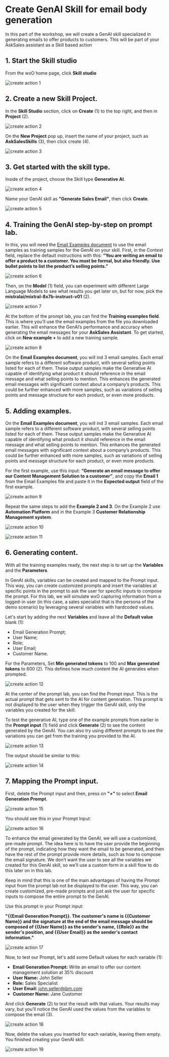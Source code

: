 # Create GenAI Skill for email body generation

In this part of the workshop, we will create a GenAI skill specialized in generating emails to offer products to customers. This will be part of your AskSales assistant as a Skill based action


## 1. Start the **Skill studio**

From the wxO home page, click **Skill studio**

![create action 1](./images/2025-03-07_20h25_44.png)

## 2. Create a new Skill Project.

In the **Skill Studio** section, click on **Create** (1) to the top right, and then in **Project** (2).

![create action 2](./images/2025-03-07_20h29_45.png)

On the **New Project** pop up, insert the name of your project, such as **AskSalesSkills** (3), then click create (4).

![create action 3](./images/2025-03-07_20h42_20.png)

## 3. Get started with the skill type.

Inside of the project, choose the Skill type **Generative AI**.

![create action 4](./images/2025-03-07_20h47_03.png)

Name your GenAI skill as **"Generate Sales Email"**, then click **Create**.

![create action 5](./images/2025-03-07_20h51_19.png)

## 4. Training the GenAI step-by-step on prompt lab.

In this, you will need the [Email Examples document](../assets/email-examples.docx) to use the email samples as training samples for the GenAI on your skill.
First, in the Context field, replace the default instructions with this: **“You are writing an email to offer a product to a customer. You must be formal, but also friendly. Use bullet points to list the product’s selling points.”**

![create action 6](./images/2025-03-07_20h59_51.png)

Then, on the **Model** (1) field, you can experiment with different Large Language Models to see what results you get later on, but for now, pick the **mistralai/mixtral-8x7b-instruct-v01** (2).

![create action 7](./images/2025-03-07_21h01_43.png)

At the bottom of the prompt lab, you can find the **Training examples field**. This is where you’ll use the email examples from the file you downloaded earlier. This will enhance the GenAI’s performance and accuracy when generating the email messages for your **AskSales Assistant**.
To get started, click on **New example +** to add a new training sample.

![create action 8](./images/2025-03-07_21h13_11.png)

On the **Email Examples document**, you will ind 3 email samples. Each email sample refers to a different 
software product, with several selling points listed for each of them. These output samples make 
the Generative AI capable of identifying what product it should reference in the email message and 
what selling points to mention. This enhances the generated email messages with significant 
context about a company’s products. This could be further enhanced with more samples, such as 
variations of selling points and message structure for each product, or even more products.

## 5. Adding examples.

On the **Email Examples document**, you will ind 3 email samples. Each email sample refers to a different 
software product, with several selling points listed for each of them. These output samples make 
the Generative AI capable of identifying what product it should reference in the email message and 
what selling points to mention. This enhances the generated email messages with significant 
context about a company’s products. This could be further enhanced with more samples, such as 
variations of selling points and message structure for each product, or even more products.

For the first example, use this input: **“Generate an email message to offer our Content Management Solution to a customer”**, and copy the **Email 1** from the Email Examples file and paste it in the **Expected output** field of the first example.

![create action 9](./images/2025-03-08_12h38_06.png)

Repeat the same steps to add the **Example 2 and 3**. 
On the Example 2 use **Automation Platform** and in the Example 3 **Customer Relationship Management system**.

![create action 10](./images/2025-03-08_12h45_51.png)

![create action 11](./images/2025-03-08_12h48_39.png)

## 6. Generating content.

With all the training examples ready, the next step is to set up the **Variables** and the **Parameters**.

In GenAI skills, variables can be created and mapped to the 
Prompt input. This way, you can create customized prompts and insert the variables at specific points in the prompt to ask the user 
for specific inputs to compose the prompt. For this lab, we will simulate wxO capturing 
information from a logged-in user (in this case, a sales specialist that is the persona of the demo 
scenario) by leveraging several variables with hardcoded values.

Let's start by adding the next **Variables** and leave all the **Default value** blank (1):
- Email Generation Prompt;
- User Name;
- Role;
- User Email;
- Customer Name.

For the Parameters, Set **Min generated tokens** to 100 and **Max generated tokens** to 600 (2). This defines how much content the AI generates when prompted. 

![create action 12](./images/2025-03-08_12h54_51.png)

At the center of the prompt lab, you can find the 
Prompt input. This is the actual prompt that 
gets sent to the AI for content generation. This prompt is not displayed to the user when they 
trigger the GenAI skill, only the variables you created for the skill. 

To test the generative AI, type one of the example prompts from earlier in the 
**Prompt input** (1) field and click **Generate** (2) to 
see the content generated by the GenAI. You can also try using different prompts to see the 
variations you can get from the training you provided to the AI. 

![create action 13](./images/2025-03-08_13h17_47.png)

The output should be similar to this:

![create action 14](./images/2025-03-08_13h20_58.png)

## 7. Mapping the Prompt input.

First, delete the Prompt input and then, press on **"+"** to select **Email Generation Prompt**.

![create action 15](./images/2025-03-08_13h26_56.png)

You should see this in your Prompt Input:

![create action 16](./images/2025-03-08_13h28_00.png)

To enhance the email generated by the GenAI, we will use a customized, pre-made prompt. 
The idea here is to have the user provide the beginning of the prompt, indicating how they want the 
email to be generated, and then have the rest of the prompt provide more details, such as how to 
compose the email signature. We don’t want the user to see all the variables we created for this 
GenAI skill, so we’ll use a custom form in a skill flow to do this later on in this lab.

Keep in mind that this is one of the main advantages of having the Prompt input from the prompt lab 
not be displayed to the user. This way, you can create customized, pre-made prompts and just ask 
the user for specific inputs to compose the entire prompt to the GenAI.

Use this prompt in your Prompt input: 

**"{{Email Generation Prompt}}. The customer's name is {{Customer Name}} and the signature at the
end of the email message should be composed of {{User Name}} as the sender's name, {{Role}} as
the sender's position, and {{User Email}} as the sender's contact information."**

![create action 17](./images/2025-03-08_13h33_46.png)

Now, to test our Prompt, let's add some Default values for each variable (1):
- **Email Generation Prompt:** Write an email to offer our content management solution at 35% discount
- **User Name:** John Seller
- **Role:** Sales Specialist
- **User Email:** john.seller@ibm.com
- **Customer Name:** Jane Customer

And click **Generate** (2) to test the result with that values. Your results may vary, but 
you’ll notice the GenAI used the values from the variables to compose the email (3).

![create action 18](./images/2025-03-08_13h41_34.png)

Now, delete the values you inserted for each variable, leaving them empty. You finished 
creating your GenAI skill.

![create action 19](./images/2025-03-08_13h46_23.png)